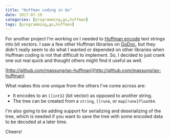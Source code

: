 ```yaml
---
title: "Huffman coding in Go"
date: 2017-07-19
categories: [programming,go,huffman]
tags: [programming,go,huffman]
---
```

For another project I'm working on I needed to [Huffman encode][1] text strings into bit vectors. I saw a few other Huffman libraries on [GoDoc][2], but they didn't really seem to do what I wanted or depended on other libraries when Huffman coding is not that difficult to implement. So, I decided to just crank one out real quick and thought others might find it useful as well.

[http://github.com/massung/go-huffman](http://github.com/massung/go-huffman)

What makes this one unique from the others I've come across are:

* It encodes to an `[]int32` (bit vector) as opposed to another string.
* The tree can be created from a `string`, `[]rune`, or `map[rune]float64`.

I'm also going to be adding support for serializing and deserializing of the tree, which is needed if you want to save the tree with some encoded data to be decoded at a later time.

Cheers!

[1]: https://en.wikipedia.org/wiki/Huffman_coding
[2]: https://godoc.org/?q=huffman